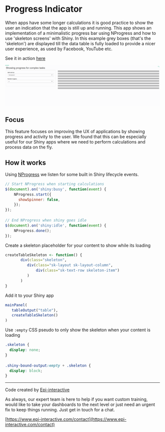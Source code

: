 # Progress Indicator
When apps have some longer calculations it is good practice to show the user an indication that the app is still up and running. This app shows an implementation of a minimalistic progress bar using NProgress and how to use 'skeleton screens' with Shiny. In this example grey boxes (that's the 'skeleton') are displayed till the data table is fully loaded to provide a nicer user experience, as used by Facebook, YouTube etc.

See it in action [here](https://shiny.epi-interactive.com/loading)

![alt text](www/progress-gif.gif)


## Focus
This feature focuses on improving the UX of applications by showing progress and activity to the user. We found that this can be especially useful for our Shiny apps where we need to perform calculations and process data on the fly.

## How it works
Using [NProgress](https:/http://ricostacruz.com/nprogress/) we listen for some built in Shiny lifecycle events.

```js
// Start NProgress when starting calculations
$(document).on('shiny:busy', function(event) {
    NProgress.start({
      showSpinner: false,
    });
});

// End NProgress when shiny goes idle 
$(document).on('shiny:idle', function(event) {
    NProgress.done();
});

```

Create a skeleton placeholder for your content to show while its loading
``` r
createTableSkeleton <- function() {
       div(class="skeleton",
          div(class="sk-layout sk-layout-column",
              div(class="sk-text-row skeleton-item")
          )
       )
}
```
Add it to your Shiny app
``` r
mainPanel(
   tableOutput("table"),
   createTableSkeleton()
)

```
Use `:empty` CSS pseudo to only show the skeleton when your content is loading
``` css
.skeleton {
  display: none;
}

.shiny-bound-output:empty + .skeleton {
  display: block;
}
```




---

Code created by [Epi-interactive](https://www.epi-interactive.com) 

As always, our expert team is here to help if you want custom training, would like to take your dashboards to the next level or just need an urgent fix to keep things running. Just get in touch for a chat.

[https://www.epi-interactive.com/contact](https://www.epi-interactive.com/contact)
